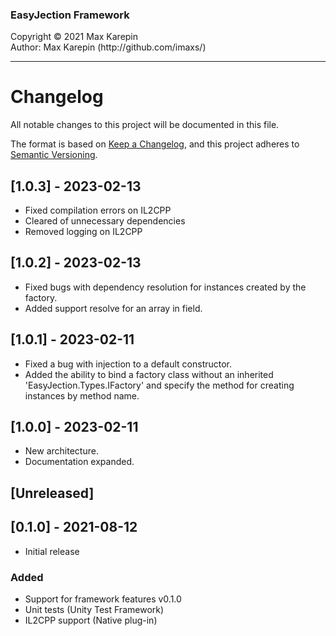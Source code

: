 <h3>EasyJection Framework</h3>
Copyright © 2021 Max Karepin<br/>
Author: Max Karepin (http://github.com/imaxs/)

---

# Changelog
All notable changes to this project will be documented in this file.

The format is based on [Keep a Changelog](https://keepachangelog.com/en/1.0.0/),
and this project adheres to [Semantic Versioning](https://semver.org/spec/v2.0.0.html).

## [1.0.3] - 2023-02-13
- Fixed compilation errors on IL2CPP
- Cleared of unnecessary dependencies
- Removed logging on IL2CPP

## [1.0.2] - 2023-02-13
- Fixed bugs with dependency resolution for instances created by the factory.
- Added support resolve for an array in field.

## [1.0.1] - 2023-02-11
- Fixed a bug with injection to a default constructor.
- Added the ability to bind a factory class without an inherited 'EasyJection.Types.IFactory' and specify the method for creating instances by method name.

## [1.0.0] - 2023-02-11
- New architecture.
- Documentation expanded.

## [Unreleased]

## [0.1.0] - 2021-08-12
  - Initial release
### Added
  - Support for framework features v0.1.0
  - Unit tests (Unity Test Framework)
  - IL2CPP support (Native plug-in)
